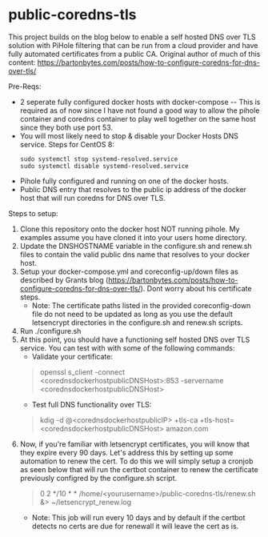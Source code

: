 # public-coredns-tls

This project builds on the blog below to enable a self hosted DNS over TLS solution with PiHole filtering that can be run from a cloud provider and have fully automated certificates from a public CA.
Original author of much of this content:
https://bartonbytes.com/posts/how-to-configure-coredns-for-dns-over-tls/

Pre-Reqs:
- 2 seperate fully configured docker hosts with docker-compose -- This is required as of now since I have not found a good way to allow the pihole container and coredns container to play well together on the same host since they both use port 53.
- You will most likely need to stop & disable your Docker Hosts DNS service. Steps for CentOS 8:
   ```
   sudo systemctl stop systemd-resolved.service
   sudo systemctl disable systemd-resolved.service
   ```
- Pihole fully configured and running on one of the docker hosts.
- Public DNS entry that resolves to the public ip address of the docker host that will run coredns for DNS over TLS.

Steps to setup:
1. Clone this repository onto the docker host NOT running pihole. My examples assume you have cloned it into your users home directory.
2. Update the DNSHOSTNAME variable in the configure.sh and renew.sh files to contain the valid public dns name that resolves to your docker host.
3. Setup your docker-compose.yml and coreconfig-up/down files as described by Grants blog (https://bartonbytes.com/posts/how-to-configure-coredns-for-dns-over-tls/). Dont worry about his certificate steps.
   - Note: The certificate paths listed in the provided coreconfig-down file do not need to be updated as long as you use the default letsencrypt directories in the configure.sh and renew.sh scripts.
4. Run ./configure.sh
5. At this point, you should have a functioning self hosted DNS over TLS service. You can test with with some of the following commands:
   - Validate your certificate:
   > openssl s_client -connect \<corednsdockerhostpublicDNSHost\>:853 -servername \<corednsdockerhostpublicDNSHost\>
   - Test full DNS functionality over TLS:
   > kdig -d @\<corednsdockerhostpublicIP\> +tls-ca +tls-host=\<corednsdockerhostpublicDNSHost\> amazon.com
5. Now, if you're familiar with letsencrypt certificates, you will know that they expire every 90 days. Let's address this by setting up some automation to renew the cert. To do this we will simply setup a cronjob as seen below that will run the certbot container to renew the certificate previously configred by the configure.sh script.
   > 0 2 */10 * * /home/\<yourusername\>/public-coredns-tls/renew.sh &> ~/letsencrypt_renew.log
   - Note: This job will run every 10 days and by default if the certbot detects no certs are due for renewall it will leave the cert as is.
